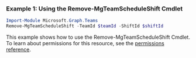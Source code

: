 ### Example 1: Using the Remove-MgTeamScheduleShift Cmdlet
```powershell
Import-Module Microsoft.Graph.Teams
Remove-MgTeamScheduleShift -TeamId $teamId -ShiftId $shiftId
```
This example shows how to use the Remove-MgTeamScheduleShift Cmdlet.
To learn about permissions for this resource, see the [permissions reference](/graph/permissions-reference).
